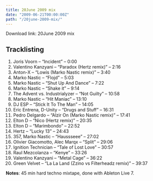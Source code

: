 ```yaml
---
title: 20June 2009 mix
date: "2009-06-21T00:00:00Z"
path: "/20june-2009-mix/"
---
```


Download link: 20June 2009 mix

## Tracklisting

1. Joris Voorn – “Incident” – 0:00
2. Valentino Kanzyani – “Paradox (Hertz remix)” – 2:16
3. Anton-X – “Lowis (Marko Nastic remix)” – 3:40
4. Marko Nastic – “Flojd” – 5:03
5. Marko Nastic – “Shut Up And Dance” – 7:22
6. Marko Nastic – “Shake it” – 9:14
7. The Advent vs. Industrialyzer – “Not Guilty” – 10:58
8. Marko Nastic – “Hit Maniac” – 13:10
9. DJ ESP – “Stick It To The Man” – 14:05
10. Eric Entrena, D-Unity – “Drugs and Stuff” – 16:31
11. Pedro Delgardo – “Alzir On (Marko Nastic remix)” – 17:41
12. Elton D – “Nico (Hertz remix)” – 20:35
13. Elton D – “Marimbondo” – 22:52
14. Hertz – “Lucky 13” – 24:43
15. 357, Marko Nastic – “Haussseee” – 27:02
16. Olivier Giacomotto, Alec Marqx – “Split” – 29:06
17. Ignition Technician – “Tale of Lost Love” – 30:57
18. Raul Mezcolanza – “Kenye” – 33:26
19. Valentino Kanzyani – “Metal Cage” – 36:22
20. Green Velvet – “La La Land (Zzino vs Filterheadz remix)” – 39:37

**Notes**: 45 min hard techno mixtape, done with Ableton Live 7.